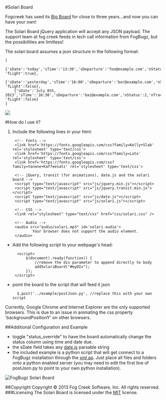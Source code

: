 #Solari Board

Fogcreek has used its [Big Board](http://blog.fogcreek.com/big-board-having-fun-with-data/) for close to three years...and now you can have your own!

The Solari Board jQuery application will accept any JSON payload. The support team at fog creek feeds in tech call information from FogBugz, but the possibilities are limitless!

The solari board assumes a json structure in the following format:

	[
	    {'sDate':'today','sTime':'13:30','sDeparture':'foo@example.com','nStatus':1,'nTrack':17, 'fLight':true},
	    {'sDate':'yesterday','sTime':'16:00','sDeparture':'bar@example.com','nStatus':2,'nTrack':19, 'fLight':false},
	    {'sDate':'July 8th, 2013','sTime':'16:30','sDeparture':'baz@example.com','nStatus':2,'nTrack':23, 'fLight':false}
	]		

![](https://trello-attachments.s3.amazonaws.com/51bf2a13808218916c006928/51f02c885eee4b1708001f67/2c081fd8d5fcf4cb505392784667372e/genericBoard.PNG)

#How do I use it?
1. Include the following lines in your html:

		<!-- Fonts -->
		<link href='https://fonts.googleapis.com/css?family=Kelly+Slab' rel='stylesheet' type='text/css'>
		<link href='https://fonts.googleapis.com/css?family=Lato' rel='stylesheet' type='text/css'>
		<link href='https://fonts.googleapis.com/css?family=Yanone+Kaffeesatz' rel='stylesheet' type='text/css'>
		
		<!-- jQuery, transit (for animations), date.js and the solari board -->
		<script type="text/javascript" src="js/jquery.min.js"></script>
		<script type="text/javascript" src="js/jquery.transit.min.js"></script>
		<script type="text/javascript" src="js/date.js"></script>	
		<script type="text/javascript" src="js/solari.js"></script> 
		
		<!-- CSS -->		
		<link rel="stylesheet" type="text/css" href="css/solari.css" />
		
		<!-- Audio -->
		<audio src="audio/solari.mp3" id='solari-audio'>
				Your browser does not support the audio element.
		</audio>

- Add the following script to your webpage's head:

        <script>
	        $(document).ready(function() {
                //remove the div parameter to append directly to body
	            addSolariBoard("#myDIv");	
	        });
       </script>

- point the board to the script that will feed it json

        $.post('../example/postJson.py', //replace this with your own script   

Currently, Google Chrome and Internet Explorer are the only supported browsers. This is due to an issue in animating the css property 'backgroundPositionY' on other browsers.

##Additional Configuration and Example
- toggle "status_override" to have the board automatically change the status column using time and date due.
- the sDate field takes any [date.js](https://code.google.com/p/datejs/wiki/APIDocumentation#parse) parsable string
- the included example is a python script that will get connect to a FogBugz installation through the [xml ap](https://developers.fogbugz.com/default.asp?W199). Just place all files and folders onto a python enabled server (you may need to edit the first line of postJson.py to point to your own python installation).

![FogBugz Solari Board](https://trello-attachments.s3.amazonaws.com/51bf2a13808218916c006928/51f02c885eee4b1708001f67/e8996467a3ffff8fb2cceb3a87f88d18/fogbugzEdition.PNG)

##Copyright
Copyright © 2013 Fog Creek Software, Inc. All rights reserved.
###Licensing
The Solari Board is licensed under the [MIT](http://opensource.org/licenses/mit-license.php) license.
